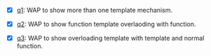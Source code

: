 - [x] [q1](q1.cpp): WAP to show more than one template mechanism.
- [x] [q2](q2.cpp): WAP to show function template overlaoding with function.
- [x] [q3](q3.cpp): WAP to show overloading template with template and normal function.


